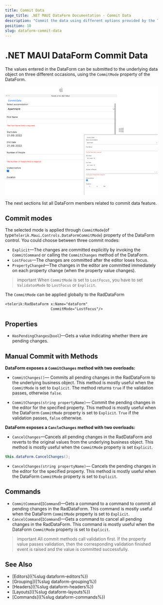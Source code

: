 ```yaml
---
title: Commit Data
page_title: .NET MAUI DataForm Documentation - Commit Data
description: "Commit the data using different options provided by the Telerik DataForm for .NET MAUI control."
position: 10
slug: dataform-commit-data
---
```


# .NET MAUI DataForm Commit Data

The values entered in the DataForm can be submitted to the underlying data object on three different occasions, using the `CommitMode` property of the DataForm.

![RadDataForm Overview](images/dataform-commit-data-desktop.png)

The next sections list all DataForm members related to commit data feature.

## Commit modes

The selected mode is applied through `CommitMode`(of type`Telerik.Maui.Controls.DataFormCommitMode`) property of the DataForm control. You could choose between three commit modes:

* `Explicit`&mdash;The changes are committed explicitly by invoking the `CommitCommand` or calling the `CommitChanges` method of the DataForm.
* `LostFocus`&mdash;The changes are committed after the editor loses focus.
* `PropertyChanged`&mdash;The changes in the editor are committed immediately on each property change (when the property value changes).

>important When `CommitMode` is set to `LostFocus`, you have to set `ValidatonMode` to `LostFocus` or `Explicit`.

The `CommitMode` can be applied globally to the RadDataForm 

```XAML
<telerik:RadDataForm x:Name="dataForm"
                     CommitMode="LostFocus"/>
```


## Properties

* `HasPendingChanges`(`bool`)&mdash;Gets a value indicating whether there are pending changes.

<snippet id='dataform-commit-mode'/>

## Manual Commit with Methods

**DataForm exposes a `CommitChanges` method with two overloads:**

* `CommitChanges()`&mdash; Commits all pending changes in the RadDataForm to the underlying business object. This method is mostly useful when the `CommitMode` is set to `Explicit`.
The method returns `true` if the validation passes, otherwise `false`.

<snippet id='dataform-commit-changes'/>

* `CommitChanges(string propertyName)`&mdash; Commit the pending changes in the editor for the specified property. This method is mostly useful when the DataForm `CommitMode` property is set to `Explicit`. `True` if the validation passes, `false` otherwise.

<snippet id='dataform-commit-changes-on-property'/>

**DataForm exposes a `CancleChanges` method with two overloads:**

* `CancelChanges`&mdash;Cancels all pending changes in the RadDataForm and reverts to the original values from the underlying business object. This method is mostly useful when the `CommitMode` property is set `Explicit`.

```C#
this.dataForm.CancelChanges();
```

* `CancelChanges(string propertyName)`&mdash; Cancels the pending changes in the editor for the specified property. This method is mostly useful when the DataForm `CommitMode` property is set to `Explicit`.

<snippet id='dataform-cancelchanges-on-property'/>

## Commands

* `CommitCommand`(`ICommand`)&mdash;Gets a command to a command to commit all pending changes in the RadDataForm. This command is mostly useful when the DataForm `CommitMode` property is set to `Explicit`.
* `CancelCommand`(`ICommand`)&mdash;Gets a command to cancel all pending changes in the RadDataForm. This command is mostly useful when the DataForm `CommitMode` property is set to `Explicit`.

>important All commit methods call validation first. If the property value passes validation, then the corresponding validation finished event is raised and the value is committed successfully.

## See Also

- [Editors]({%slug dataform-editors%})
- [Grouping]({%slug dataform-grouping%})
- [Headers]({%slug dataform-headers%})
- [Layouts]({%slug dataform-layouts%})
- [Commands]({%slug dataform-commands%})
